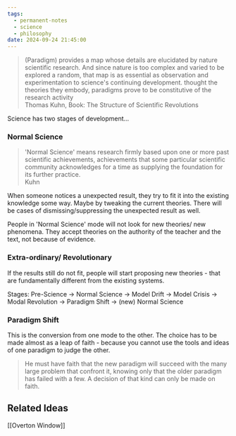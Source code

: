 ```yaml
---
tags:
  - permanent-notes
  - science 
  - philosophy 
date: 2024-09-24 21:45:00
---
```


> (Paradigm) provides a map whose details are elucidated by nature scientific research. And since nature is too complex and varied to be explored a random, that map is as essential as observation and experimentation to science's continuing development. thought the theories they embody, paradigms prove to be constitutive of the research activity  
> Thomas Kuhn, Book: The Structure of Scientific Revolutions

Science has two stages of development...

### Normal Science

> 'Normal Science' means research firmly based upon one or more past scientific achievements, achievements that some particular scientific community acknowledges for a time as supplying the foundation for its further practice.  
> Kuhn  

When someone notices a unexpected result, they try to fit it into the existing knowledge some way. Maybe by tweaking the current theories. There will be cases of dismissing/suppressing the unexpected result as well.

People in 'Normal Science' mode will not look for new theories/ new phenomena. They accept theories on the authority of the teacher and the text, not because of evidence.

### Extra-ordinary/ Revolutionary

If the results still do not fit, people will start proposing new theories - that are fundamentally different from the existing systems.

Stages: Pre-Science -> Normal Science -> Model Drift -> Model Crisis -> Modal Revolution -> Paradigm Shift -> (new) Normal Science

### Paradigm Shift

This is the conversion from one mode to the other. The choice has to be made almost as a leap of faith - because you cannot use the tools and ideas of one paradigm to judge the other.

> He must have faith that the new paradigm will succeed with the many large problem that confront it, knowing only that the older paradigm has failed with a few. A decision of that kind can only be made on faith.

## Related Ideas

[[Overton Window]]